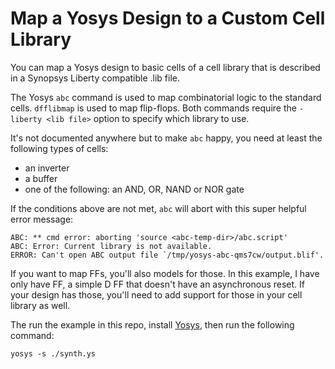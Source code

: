 # Map a Yosys Design to a Custom Cell Library

You can map a Yosys design to basic cells of a cell library that is described
in a Synopsys Liberty compatible .lib file.

The Yosys `abc` command is used to map combinatorial logic to the standard cells.
`dfflibmap` is used to map flip-flops. Both commands require the 
`-liberty <lib file>` option to specify which library to use.

It's not documented anywhere but to make `abc` happy, you need at least the
following types of cells:

* an inverter
* a buffer
* one of the following: an AND, OR, NAND or NOR gate

If the conditions above are not met, `abc` will abort with this super
helpful error message:

    ABC: ** cmd error: aborting 'source <abc-temp-dir>/abc.script'
    ABC: Error: Current library is not available.
    ERROR: Can't open ABC output file `/tmp/yosys-abc-qms7cw/output.blif'.

If you want to map FFs, you'll also models for those. In this example, I have
only have FF, a simple D FF that doesn't have an asynchronous reset. If your design
has those, you'll need to add support for those in your cell library as well.

The run the example in this repo, install [Yosys](https://github.com/YosysHQ/yosys), then
run the following command:

`yosys -s ./synth.ys`


